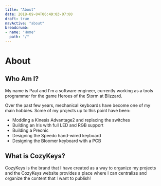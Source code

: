 ```yaml
---
title: "About"
date: 2018-09-04T06:49:03-07:00
draft: true
navActive: "about"
breadcrumb:
- name: "Home"
  path: "/"
---
```


# About

## Who Am I?

My name is Paul and I'm a software engineer, currently working as a tools
programmer for the game Heroes of the Storm at Blizzard.

Over the past few years, mechanical keyboards have become one of my main
hobbies. Some of my projects up to this point have been:

- Modding a Kinesis Advantage2 and replacing the switches
- Building an Iris with full LED and RGB support
- Building a Preonic
- Designing the Speedo hand-wired keyboard
- Designing the Bloomer keyboard with a PCB

## What is CozyKeys?

CozyKeys is the brand that I have created as a way to organize my projects and
the CozyKeys website provides a place where I can centralize and organize the
content that I want to publish!

